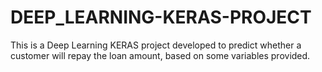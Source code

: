 # DEEP_LEARNING-KERAS-PROJECT
This is a Deep Learning KERAS project developed to predict whether a customer will repay the loan amount, based on some variables provided.
